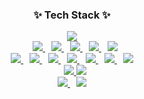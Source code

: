 <h3 align="center">✨ Tech Stack ✨</h3>

<div align="center">
  <!-- Python -->
  <a href="https://www.python.org/" target="blank">
    <img src="https://img.shields.io/badge/Python-3776AB?style=flat-square&logo=Python&logoColor=white"/>
  </a><br/>
  <!-- PyTorch -->
  <a href="https://pytorch.org/" target="blank" style="margin-left: 10px;">
    <img src="https://img.shields.io/badge/PyTorch-EE4C2C?style=flat-square&logo=PyTorch&logoColor=white"/>
  </a>
  <!-- PaddlePaddle -->
  <a href="https://www.paddlepaddle.org.cn/en" target="blank" style="margin-left: 10px;">
    <img src="https://img.shields.io/badge/PaddlePaddle-005CED?style=flat-square&logo=PaddlePaddle&logoColor=white"/>
  </a>
  <!-- ONNX -->
  <a href="https://onnx.ai/" target="blank" style="margin-left: 10px;">
    <img src="https://img.shields.io/badge/ONNX-005CED?style=flat-square&logo=ONNX&logoColor=white"/>
  </a>
  <!-- PySide6 -->
  <a href="https://wiki.qt.io/Qt_for_Python" target="blank" style="margin-left: 10px;">
    <img src="https://img.shields.io/badge/PySide6-41CD52?style=flat-square&logo=Qt&logoColor=white"/>
  </a>
  <!-- OpenCV -->
  <a href="https://opencv.org/" target="blank" style="margin-left: 10px;">
    <img src="https://img.shields.io/badge/OpenCV-5C3EE8?style=flat-square&logo=OpenCV&logoColor=white"/>
  </a>
  <br/>
  <!-- FastAPI -->
  <a href="https://fastapi.tiangolo.com/" target="blank">
    <img src="https://img.shields.io/badge/FastAPI-009688?style=flat-square&logo=FastAPI&logoColor=white"/>
  </a>
  <!-- HTML -->
  <a href="https://developer.mozilla.org/en-US/docs/Web/HTML" target="blank" style="margin-left: 10px;">
    <img src="https://img.shields.io/badge/HTML5-E34F26?style=flat-square&logo=HTML5&logoColor=white"/>
  </a>
  <!-- Bootstrap -->
  <a href="https://getbootstrap.com/" target="blank" style="margin-left: 10px;">
    <img src="https://img.shields.io/badge/Bootstrap-7952B3?style=flat-square&logo=Bootstrap&logoColor=white"/>
  </a>
  <!-- SQLite -->
  <a href="https://www.sqlite.org/" target="blank" style="margin-left: 10px;">
    <img src="https://img.shields.io/badge/SQLite-003B57?style=flat-square&logo=SQLite&logoColor=white"/>
  </a>
  <!-- MySQL -->
  <a href="https://www.mysql.com/" target="blank" style="margin-left: 10px;">
    <img src="https://img.shields.io/badge/MySQL-4479A1?style=flat-square&logo=MySQL&logoColor=white"/>
  </a>
  <!-- NGINX -->
  <a href="https://www.nginx.com/" target="blank" style="margin-left: 10px;">
    <img src="https://img.shields.io/badge/NGINX-009639?style=flat-square&logo=NGINX&logoColor=white"/>
  </a>
  <!-- Naver Cloud -->
  <a href="https://www.ncloud.com/" target="blank" style="margin-left: 10px;">
    <img src="https://img.shields.io/badge/NCP-03C75A?style=flat-square&logo=Naver&logoColor=white"/>
  </a>
  <br/>
  <!-- NVIDIA Jetson -->
  <a href="https://developer.nvidia.com/embedded-computing" target="blank" style="margin-left: 10px;">
    <img src="https://img.shields.io/badge/NVIDIA_Jetson-76B900?style=flat-square&logo=NVIDIA&logoColor=white"/>
  </a>
  <!-- Raspberry Pi -->
  <a href="https://www.raspberrypi.org/" target="blank">
    <img src="https://img.shields.io/badge/Raspberry_Pi-A22846?style=flat-square&logo=Raspberry-Pi&logoColor=white"/>
  </a>
  <br/>
  <!-- Ubuntu -->
  <a href="https://ubuntu.com/" target="blank">
    <img src="https://img.shields.io/badge/Ubuntu-E95420?style=flat-square&logo=Ubuntu&logoColor=white"/>
  </a>
  <!-- Docker -->
  <a href="https://www.docker.com/" target="blank" style="margin-left: 10px;">
    <img src="https://img.shields.io/badge/Docker-2496ED?style=flat-square&logo=Docker&logoColor=white"/>
  </a>
</div>

<!--
**hyKwon13/hyKwon13** is a ✨ _special_ ✨ repository because its `README.md` (this file) appears on your GitHub profile.

Here are some ideas to get you started:

- 🔭 I’m currently working on ...
- 🌱 I’m currently learning ...
- 👯 I’m looking to collaborate on ...
- 🤔 I’m looking for help with ...
- 💬 Ask me about ...
- 📫 How to reach me: ...
- 😄 Pronouns: ...
- ⚡ Fun fact: ...
-->
